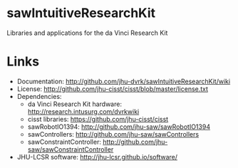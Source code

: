 sawIntuitiveResearchKit
=======================

Libraries and applications for the da Vinci Research Kit

Links
=====

 * Documentation: http://github.com/jhu-dvrk/sawIntuitiveResearchKit/wiki
 * License: http://github.com/jhu-cisst/cisst/blob/master/license.txt
 * Dependencies:
   * da Vinci Research Kit hardware: http://research.intusurg.com/dvrkwiki
   * cisst libraries: https://github.com/jhu-cisst/cisst
   * sawRobotIO1394: http://github.com/jhu-saw/sawRobotIO1394
   * sawControllers: http://github.com/jhu-saw/sawControllers
   * sawConstraintController: http://github.com/jhu-saw/sawConstraintController
 * JHU-LCSR software: http://jhu-lcsr.github.io/software/
